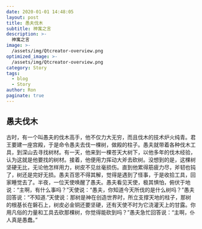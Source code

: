 ```yaml
---
date: 2020-01-01 14:48:05
layout: post
title: 愚夫伐木
subtitle: 神寓之言
description: >-
  神寓之言
image: >-
  /assets/img/Qtcreator-overview.png
optimized_image: >-
  /assets/img/Qtcreator-overview.png
category: Story
tags:
  - blog
  - Story
author: Ron
paginate: true
---
```

 ## 愚夫伐木

   古时，有一个叫愚夫的伐木高手，他不仅力大无穷，而且伐木的技术炉火纯青。君王要建一座宫殿，于是命令愚夫去伐一棵树，做殿的柱子。愚夫就带着各种伐木工具，到深山去寻找树材。有一天，他来到一棵苍天大树下，以他多年的伐木经验，认为这就是他要找的树材。接着，他便用力挥动大斧去砍树。没想到的是，这棵树坚硬无比，无论他怎样用力，树皮不见丝毫损伤。直到他累得筋疲力尽，斧韧也钝了，树还是完好无损。愚夫百思不得其解，觉得是遇到了怪事，于是收拾工具，回家睡觉去了。半夜，一位天使唤醒了愚夫。愚夫看见天使，极其惧怕，俯伏于地说：“主啊，有什么事吗？”天使说：“愚夫，你知道今天所伐的是什么树吗？”愚夫回答说：“不知道.”天使说：那树是神在创造世界时，所立支撑天地的柱子，那树的根基长在磐石上，树皮必金铜还要坚硬，还有天使不时为它浇灌天上的甘露。你用凡俗的力量和工具去砍那棵树，你觉得能砍到吗？”愚夫急忙回答说：“主啊，仆人真是愚蠢。”



